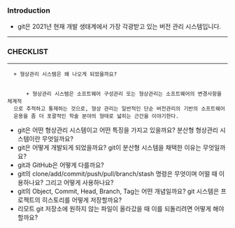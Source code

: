 
### Introduction
+ git은 2021년 현재 개발 생태계에서 가장 각광받고 있는 버전 관리 시스템입니다.
---------------------------------------------------------------------------

### CHECKLIST
-------------------------------------------------------
```
  + 형상관리 시스템은 왜 나오게 되었을까요?
  
  
      + 형상관리 시스템은 소프트웨어 구성관리 또는 형상관리는 소프트웨어의 변경사항을 체계적
  으로 추적하고 통제하는 것으로, 형상 관리는 일반적인 단순 버전관리의 기반의 소프트웨어
  운용을 좀 더 포괄적인 학술 분야의 형태로 넓히는 근간을 이야기한다.
```


+ git은 어떤 형상관리 시스템이고 어떤 특징을 가지고 있을까요? 분산형 형상관리 시스템이란 무엇일까요?
+ git은 어떻게 개발되게 되었을까요? git이 분산형 시스템을 채택한 이유는 무엇일까요?
+ git과 GitHub은 어떻게 다를까요?
+ git의 clone/add/commit/push/pull/branch/stash 명령은 무엇이며 어떨 때 이용하나요? 그리고 어떻게 사용하나요?
+ git의 Object, Commit, Head, Branch, Tag는 어떤 개념일까요? git 시스템은 프로젝트의 히스토리를 어떻게 저장할까요?
+ 리모트 git 저장소에 원하지 않는 파일이 올라갔을 때 이를 되돌리려면 어떻게 해야 할까요?
